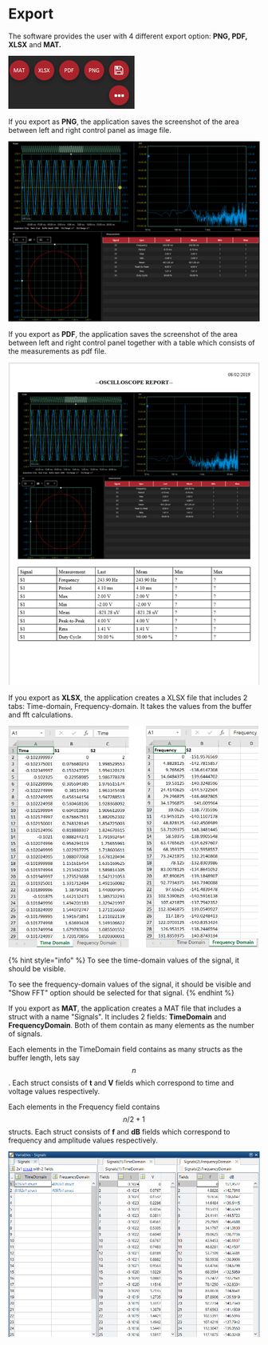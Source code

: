 # Export

The software provides the user with 4 different export option: **PNG, PDF, XLSX** and **MAT.**

![](../../../../.gitbook/assets/image%20%2870%29.png)

If you export as **PNG**, the application saves the screenshot of the area between left and right control panel as image file.

![Export as PNG](../../../../.gitbook/assets/exportpng.png)

If you export as **PDF**, the application saves the screenshot of the area between left and right control panel together with a table which consists of the measurements as pdf file.

![Export as PDF](../../../../.gitbook/assets/image%20%2858%29.png)

If you export as **XLSX**, the application creates a XLSX file that includes 2 tabs: Time-domain, Frequency-domain. It takes the values from the buffer and fft calculations.

 

![Export as XLSX](../../../../.gitbook/assets/image%20%2847%29.png)

{% hint style="info" %}
To see the time-domain values of the signal, it should be visible.

To see the frequency-domain values of the signal, it should be visible and "Show FFT" option should be selected for that signal.
{% endhint %}

If you export as **MAT**, the application creates a MAT file that includes a struct with a name "Signals". It includes 2 fields: **TimeDomain** and **FrequencyDomain**.  Both of them contain as many elements as the number of signals. 

Each elements in the TimeDomain field contains as many structs as the buffer length, lets say $$n$$. Each struct consists of **t** and **V** fields which correspond to time and voltage values respectively.

Each elements in the Frequency field contains $$n/2 + 1$$ structs. Each struct consists of **f** and **dB** fields which correspond to frequency and amplitude values respectively.

![Export as MAT](../../../../.gitbook/assets/image%20%2843%29.png)

